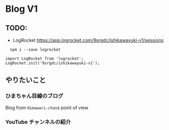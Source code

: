 # Blog V1

## TODO:

- LogRocket https://app.logrocket.com/9srgdc/ishikawayuki-v1/sessions

```
  npm i --save logrocket
```

```
import LogRocket from 'logrocket';
LogRocket.init('9srgdc/ishikawayuki-v1');
```

## やりたいこと

### ひまちゃん目線のブログ

Blog from `Himawari-chan`s point of view

### YouTube チャンネルの紹介
